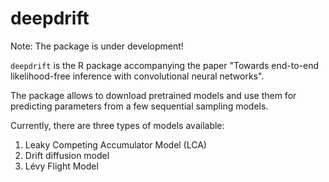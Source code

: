 # deepdrift

Note: The package is under development!

`deepdrift` is the R package accompanying the paper "Towards end-to-end likelihood-free inference with convolutional neural networks".

The package allows to download pretrained models and use them for predicting parameters from a few sequential sampling models.

Currently, there are three types of models available:

1. Leaky Competing Accumulator Model (LCA)
2. Drift diffusion model
3. Lévy Flight Model
